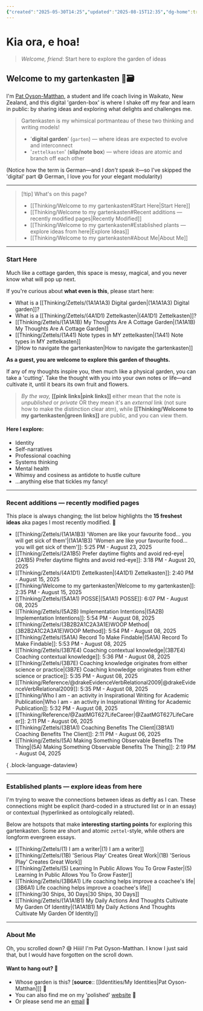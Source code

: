 ```yaml
---
{"created":"2025-05-30T14:25","updated":"2025-08-15T12:35","dg-home":true,"dg-publish":true,"noteIcon":"signpost","aliases":["Gartenkasten"],"dg-path":"Welcome to my gartenkasten.md","permalink":"/welcome-to-my-gartenkasten/","tags":["gardenEntry"],"dgPassFrontmatter":true}
---
```


# Kia ora, e hoa! 
> _Welcome, friend_: Start here to explore the garden of ideas

## Welcome to my gartenkasten 🌱🗃️

<p class="vcard">I'm <a class="fn url" href="https://patsitive.co.nz">Pat Oyson-Matthan</a>, a <span class="title">student and life coach</span> living in <span class="adr"><span class="region">Waikato</span>, <span class="country-name">New Zealand</span></span>, and this digital 'garden-box' is where I shake off my fear and learn in public: by sharing ideas and exploring what delights and challenges me.</p>

> Gartenkasten is my whimsical portmanteau of these two thinking and writing models! 
> - '**digital garden**' (`garten`) — where ideas are expected to evolve and interconnect 
> - '`zettelkasten`' (**slip/note box**) — where ideas are atomic and branch off each other 

(Notice how the term is German—and I _don't_ speak it—so I've skipped the 'digital' part 😅 German, I love you for your elegant modularity)

--- 

> [!tip] What's on this page? 
> - [[Thinking/Welcome to my gartenkasten#Start Here\|Start Here]]
> - [[Thinking/Welcome to my gartenkasten#Recent additions — recently modified pages\|Recently Modified]]
> - [[Thinking/Welcome to my gartenkasten#Established plants — explore ideas from here\|Explore Ideas]]
> - [[Thinking/Welcome to my gartenkasten#About Me\|About Me]]

---

### Start Here 

Much like a cottage garden, this space is messy, magical, and you never know what will pop up next. 

If you're curious about **what even is this**, please start here: 
- What is a [[Thinking/Zettels/(1A1A1A3) Digital garden\|(1A1A1A3) Digital garden]]?
- What is a [[Thinking/Zettels/(4A1D1) Zettelkasten\|(4A1D1) Zettelkasten]]?
- [[Thinking/Zettels/(1A1A1B) My Thoughts Are A Cottage Garden\|(1A1A1B) My Thoughts Are A Cottage Garden]]
- [[Thinking/Zettels/(1A41) Note types in MY zettelkasten\|(1A41) Note types in MY zettelkasten]]
- [[How to navigate the gartenkasten\|How to navigate the gartenkasten]]

**As a guest, you are welcome to explore this garden of thoughts.** 

If any of my thoughts inspire you, then much like a physical garden, you can take a 'cutting'. Take the thought with you into your own notes or life—and cultivate it, until it bears its own fruit and flowers. 

> _By the way,_ **[[pink links\|pink links]]** either mean that the note is _unpublished_ or _private_ OR they mean it's an *external* link (not sure how to make the distinction clear atm), while **[[Thinking/Welcome to my gartenkasten\|green links]]** are public, and you can view them. 

#### Here I explore: 
- Identity
- Self-narratives
- Professional coaching 
- Systems thinking
- Mental health 
- Whimsy and cosiness as antidote to hustle culture 
- ...anything else that tickles my fancy!

---
### Recent additions — recently modified pages

This place is always changing; the list below highlights the **15 freshest ideas** aka pages I most recently modified. 🍃
- [[Thinking/Zettels/(1A1A1B3) 'Women are like your favourite food... you will get sick of them'\|(1A1A1B3) 'Women are like your favourite food... you will get sick of them']]: 5:25 PM - August 23, 2025
- [[Thinking/Zettels/(2A1B5) Prefer daytime flights and avoid red-eye\|(2A1B5) Prefer daytime flights and avoid red-eye]]: 3:18 PM - August 20, 2025
- [[Thinking/Zettels/(4A1D1) Zettelkasten\|(4A1D1) Zettelkasten]]: 2:40 PM - August 15, 2025
- [[Thinking/Welcome to my gartenkasten\|Welcome to my gartenkasten]]: 2:35 PM - August 15, 2025
- [[Thinking/Zettels/(5A1A1) POSSE\|(5A1A1) POSSE]]: 6:07 PM - August 08, 2025
- [[Thinking/Zettels/(5A2B) Implementation Intentions\|(5A2B) Implementation Intentions]]: 5:54 PM - August 08, 2025
- [[Thinking/Zettels/(3B2B2A1C2A3A1E)WOOP Method\|(3B2B2A1C2A3A1E)WOOP Method]]: 5:54 PM - August 08, 2025
- [[Thinking/Zettels/(5A1A) Record To Make Findable\|(5A1A) Record To Make Findable]]: 5:53 PM - August 08, 2025
- [[Thinking/Zettels/(3B7E4) Coaching contextual knowledge\|(3B7E4) Coaching contextual knowledge]]: 5:36 PM - August 08, 2025
- [[Thinking/Zettels/(3B7E) Coaching knowledge originates from either science or practice\|(3B7E) Coaching knowledge originates from either science or practice]]: 5:35 PM - August 08, 2025
- [[Thinking/Reference/@drakeEvidenceVerbRelational2009\|@drakeEvidenceVerbRelational2009]]: 5:35 PM - August 08, 2025
- [[Thinking/Who I am - an activity in Inspirational Writing for Academic Publication\|Who I am - an activity in Inspirational Writing for Academic Publication]]: 5:32 PM - August 08, 2025
- [[Thinking/Reference/@ZaatMGT627LifeCareer\|@ZaatMGT627LifeCareer]]: 2:11 PM - August 06, 2025
- [[Thinking/Zettels/(3B1A1) Coaching Benefits The Client\|(3B1A1) Coaching Benefits The Client]]: 2:11 PM - August 06, 2025
- [[Thinking/Zettels/(5A) Making Something Observable Benefits The Thing\|(5A) Making Something Observable Benefits The Thing]]: 2:19 PM - August 04, 2025

{ .block-language-dataview}

--- 

### Established plants — explore ideas from here

I'm trying to weave the connections between ideas as deftly as I can. These connections might be explicit (hard-coded in a structured list or in an essay) or contextual (hyperlinked as ontologically related). 

Below are hotspots that make **interesting starting points** for exploring this gartenkasten. Some are short and atomic `zettel`-style, while others are longform evergreen essays. 

- [[Thinking/Zettels/(1) I am a writer\|(1) I am a writer]]
- [[Thinking/Zettels/(1B) 'Serious Play' Creates Great Work\|(1B) 'Serious Play' Creates Great Work]]
- [[Thinking/Zettels/(5) Learning In Public Allows You To Grow Faster\|(5) Learning In Public Allows You To Grow Faster]]
- [[Thinking/Zettels/(3B6A1) Life coaching  helps improve a coachee's life\|(3B6A1) Life coaching  helps improve a coachee's life]]
- [[Thinking/30 Ships, 30 Days\|30 Ships, 30 Days]]
- [[Thinking/Zettels/(1A1A1B1) My Daily Actions And Thoughts Cultivate My Garden Of Identity\|(1A1A1B1) My Daily Actions And Thoughts Cultivate My Garden Of Identity]]

---

### About Me

Oh, you scrolled down? 😅 Hiiii! I'm Pat Oyson-Matthan. I know I just said that, but I would have forgotten on the scroll down. 

#### Want to hang out? 🌿 

- Whose garden is this? [**source**:: [[Identities/My Identities\|Pat Oyson-Matthan]]] 💖
- You can also find me on my 'polished' [website](https://patsitive.co.nz) 🌟
- Or please send me an [email](https://patsitive.co.nz/connect) 📨 

